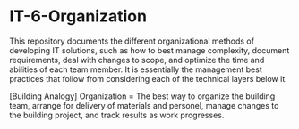 # IT-6-Organization
This repository documents the different organizational methods of developing IT solutions, such as how to best manage complexity, document requirements, deal with changes to scope, and optimize the time and abilities of each team member. It is essentially the management best practices that follow from considering each of the technical layers below it.

[Building Analogy] Organization = The best way to organize the building team, arrange for delivery of materials and personel, manage changes to the building project, and track results as work progresses.
